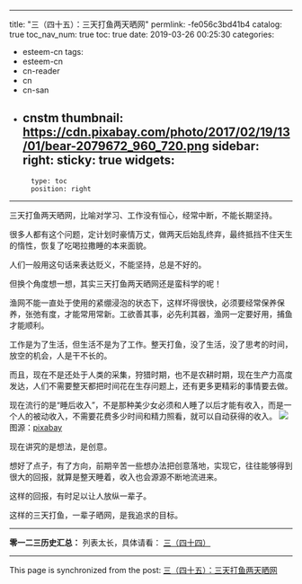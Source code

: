 
---
title: "三（四十五）：三天打鱼两天晒网"
permlink: -fe056c3bd41b4
catalog: true
toc_nav_num: true
toc: true
date: 2019-03-26 00:25:30
categories:
- esteem-cn
tags:
- esteem-cn
- cn-reader
- cn
- cn-san
- cnstm
thumbnail: https://cdn.pixabay.com/photo/2017/02/19/13/01/bear-2079672_960_720.png
sidebar:
    right:
        sticky: true
widgets:
    -
        type: toc
        position: right
---


三天打鱼两天晒网，比喻对学习、工作没有恒心，经常中断，不能长期坚持。

很多人都有这个问题，定计划时豪情万丈，做两天后始乱终弃，最终抵挡不住天生的惰性，恢复了吃喝拉撒睡的本来面貌。

人们一般用这句话来表达贬义，不能坚持，总是不好的。

但换个角度想一想，其实三天打鱼两天晒网还是蛮科学的呢！

渔网不能一直处于使用的紧绷浸泡的状态下，这样坏得很快，必须要经常保养保养，张弛有度，才能常用常新。工欲善其事，必先利其器，渔网一定要好用，捕鱼才能顺利。

工作是为了生活，但生活不是为了工作。整天打鱼，没了生活，没了思考的时间，放空的机会，人是干不长的。

而且，现在不是还处于人类的采集，狩猎时期，也不是农耕时期，现在生产力高度发达，人们不需要整天都把时间花在生存问题上，还有更多更精彩的事情要去做。

现在流行的是“睡后收入”，不是那种美少女必须和人睡了以后才能有收入，而是一个人的被动收入，不需要花费多少时间和精力照看，就可以自动获得的收入。
![](https://cdn.pixabay.com/photo/2017/02/19/13/01/bear-2079672_960_720.png)
图源：[pixabay](https://cdn.pixabay.com/photo/2017/02/19/13/01/bear-2079672_960_720.png)

现在讲究的是想法，是创意。

想好了点子，有了方向，前期辛苦一些想办法把创意落地，实现它，往往能够得到很大的回报，就算是整天睡着，收入也会源源不断地流进来。

这样的回报，有时足以让人放纵一辈子。

这样的三天打鱼，一辈子晒网，是我追求的目标。

***
**零一二三历史汇总：**
列表太长，具体请看：
[三（四十四）](https://busy.org/@softmetal/1yfe7h1nbr)

- - -

This page is synchronized from the post: [三（四十五）：三天打鱼两天晒网](https://steemit.com/@julian2013/-fe056c3bd41b4)
